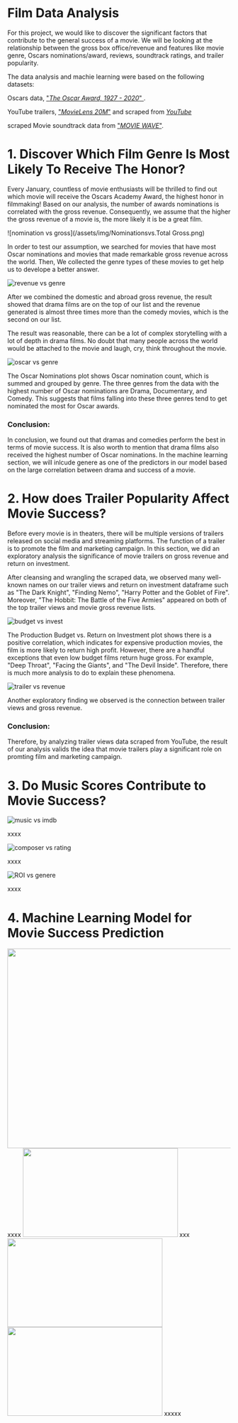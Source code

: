 
# Film Data Analysis

For this project, we would like to discover the significant factors that contribute to the general success of a movie. We will be looking at the relationship between the gross box office/revenue and features like movie genre, Oscars nominations/award, reviews, soundtrack ratings, and trailer popularity.

The data analysis and machie learning were based on the following datasets:  

Oscars data, ["_The Oscar Award, 1927 - 2020_" ](https://www.kaggle.com/datasets/unanimad/the-oscar-award).
          
YouTube trailers, ["_MovieLens 20M_"](https://grouplens.org/datasets/movielens/20m-youtube/) and scraped from [_YouTube_](https://www.youtube.com/watch?v={})
          
scraped Movie soundtrack data from ["_MOVIE WAVE_"](http://www.movie-wave.net/reviews-by-title/).


# 1. Discover Which Film Genre Is Most Likely To Receive The Honor?

Every January, countless of movie enthusiasts will be thrilled to find out which movie will receive the Oscars Academy Award, the highest honor in filmmaking! 
Based on our analysis, the number of awards nominations is correlated with the gross revenue. Consequently, we assume that the higher the gross revenue of a movie is, the more likely it is be a great film. 

![nomination vs gross](/assets/img/Nominationsvs.Total Gross.png)



In order to test our assumption, we searched for movies that have most Oscar nominations and movies that made remarkable gross revenue across the world. Then, We collected the genre types of these movies to get help us to develope a better answer.     

![revenue vs genre](/assets/img/genre-gross.png)

After we combined the domestic and abroad gross revenue, the result showed that drama films are on the top of our list and the revenue generated is almost three times more than the comedy movies, which is the second on our list. 

The result was reasonable, there can be a lot of complex storytelling with a lot of depth in drama films. No doubt that many people across the world would be attached to the movie and laugh, cry, think throughout the movie. 

![oscar vs genre](/assets/img/genre-oscar.png)

The Oscar Nominations plot shows Oscar nomination count, which is summed and grouped by genre. The three genres from the data with the highest number of Oscar nominations are Drama, Documentary, and Comedy. This suggests that films falling into these three genres tend to get nominated the most for Oscar awards. 

### Conclusion:
In conclusion, we found out that dramas and comedies perform the best in terms of movie success. It is also worth to mention that drama films also received the highest number of Oscar nominations. In the machine learning section, we will inlcude genere as one of the predictors in our model based on the large correlation between drama and success of a movie.



# 2. How does Trailer Popularity Affect Movie Success?

Before every movie is in theaters, there will be multiple versions of trailers released on social media and streaming platforms. The function of a trailer is to promote the film and marketing campaign. In this section, we did an exploratory analysis the significance of movie trailers on gross revenue and return on investment. 

After cleansing and wrangling the scraped data, we observed many well-known names on our trailer views and return on investment dataframe such as "The Dark Knight", "Finding Nemo", "Harry Potter and the Goblet of Fire". Moreover, "The Hobbit: The Battle of the Five Armies" appeared on both of the top trailer views and movie gross revenue lists. 


![budget vs invest](/assets/img/invest-budget.png)

The Production Budget vs. Return on Investment plot shows there is a positive correlation, which indicates for expensive production movies, the film is more likely to return high profit. However, there are a handful exceptions that even low budget films return huge gross. For example, "Deep Throat", "Facing the Giants", and "The Devil Inside". Therefore, there is much more analysis to do to explain these phenomena.

![trailer vs revenue](/assets/img/grossreve-trailer.png)

Another exploratory finding we observed is the connection between trailer views and gross revenue.


### Conclusion:
Therefore, by analyzing trailer views data scraped from YouTube, the result of our analysis valids the idea that movie trailers play a significant role on promting film and marketing campaign.  


# 3. Do Music Scores Contribute to Movie Success?

![music vs imdb](/assets/img/imdb-music.png)

xxxx

![composer vs rating](/assets/img/composer-rate.png)

xxxx

![ROI vs genere](/assets/img/roi-genre.png)

xxxx

# 4. Machine Learning Model for Movie Success Prediction

<img src="assets/img/avater.png" width=670 height=450>
xxxx


<img src="/assets/img/james.png" width=350 height=200>
xxx


<img src="/assets/img/sam2.png" width=350 height=200>

<img src="/assets/img/zoe2.png" width=350 height=200>
xxxxx
